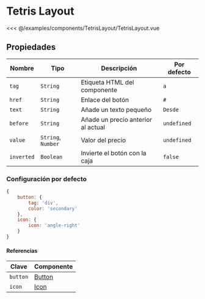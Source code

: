 # Tetris Layout

<Preview>
  <template slot="demo">
    <components-TetrisLayout-TetrisLayout />
  </template>
  
  <<< @/examples/components/TetrisLayout/TetrisLayout.vue
</Preview>
  
## Propiedades

| Nombre     | Tipo               | Descripción                        | Por defecto |
|------------|--------------------|------------------------------------|-------------|
| `tag`      | `String`           | Etiqueta HTML del componente       | `a`         |
| `href`     | `String`           | Enlace del botón                   | `#`         |
| `text`     | `String`           | Añade un texto pequeño             | `Desde`     |
| `before`   | `String`           | Añade un precio anterior al actual | `undefined` |
| `value`    | `String`, `Number` | Valor del precio                   | `undefined` |
| `inverted` | `Boolean`          | Invierte el botón con la caja      | `false`     |

### Configuración por defecto

```js
{
    button: {
        tag: 'div',
        color: 'secondary'
    },
    icon: {
        icon: 'angle-right'
    }
}
```

#### Referencias

| Clave    | Componente            |
|----------|-----------------------|
| `button` | [Button](./button.md) |
| `icon`   | [Icon](./icon.md)     |